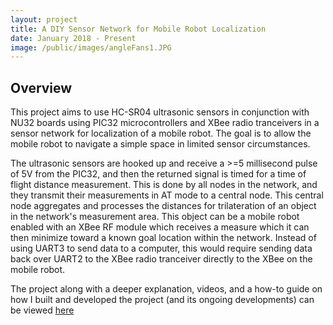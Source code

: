 ```yaml
---
layout: project
title: A DIY Sensor Network for Mobile Robot Localization
date: January 2018 - Present
image: /public/images/angleFans1.JPG
---
```


## Overview
This project aims to use HC-SR04 ultrasonic sensors in conjunction with NU32 boards using PIC32 microcontrollers and XBee radio tranceivers in a sensor network for localization of a mobile robot. The goal is to allow the mobile robot to navigate a simple space in limited sensor circumstances.

The ultrasonic sensors are hooked up and receive a >=5 millisecond pulse of 5V from the PIC32, and then the returned signal is timed for a time of flight distance measurement. This is done by all nodes in the network, and they transmit their measurements in AT mode to a central node. This central node aggregates and processes the distances for trilateration of an object in the network's measurement area. This object can be a mobile robot enabled with an XBee RF module which receives a measure which it can then minimize toward a known goal location within the network. Instead of using UART3 to send data to a computer, this would require sending data back over UART2 to the XBee radio tranceiver directly to the XBee on the mobile robot.

The project along with a deeper explanation, videos, and a how-to guide on how I built and developed the project (and its ongoing developments) can be viewed [here](https://github.com/ThePenultimatum/mdyehouseWinterProject)